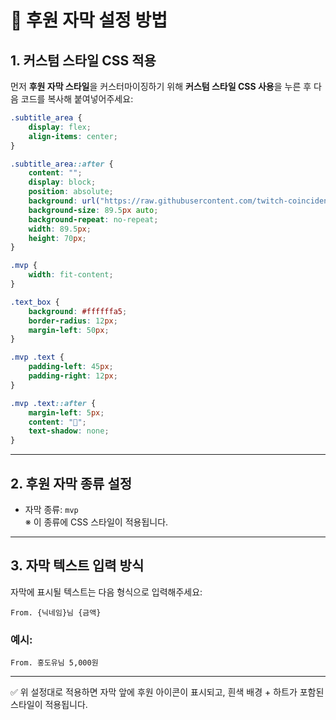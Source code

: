 # 💸 후원 자막 설정 방법

## 1. 커스텀 스타일 CSS 적용

먼저 **후원 자막 스타일**을 커스터마이징하기 위해 **커스텀 스타일 CSS 사용**을 누른 후 다음 코드를 복사해 붙여넣어주세요:

```css
.subtitle_area {
	display: flex;
	align-items: center;
}

.subtitle_area::after {
	content: "";
	display: block;
	position: absolute;
	background: url("https://raw.githubusercontent.com/twitch-coincidence/hongdoyu/refs/heads/main/2025/July/img/donation_icon.webp");
	background-size: 89.5px auto;
	background-repeat: no-repeat;
	width: 89.5px;
	height: 70px;
}

.mvp {
	width: fit-content;
}

.text_box {
	background: #ffffffa5;
	border-radius: 12px;
	margin-left: 50px;
}

.mvp .text {
	padding-left: 45px;
	padding-right: 12px;
}

.mvp .text::after {
	margin-left: 5px;
	content: "🤍";
	text-shadow: none;
}
```

---

## 2. 후원 자막 종류 설정

- 자막 종류: `mvp`  
※ 이 종류에 CSS 스타일이 적용됩니다.

---

## 3. 자막 텍스트 입력 방식

자막에 표시될 텍스트는 다음 형식으로 입력해주세요:

```
From. {닉네임}님 {금액}
```

### 예시:
```
From. 홍도유님 5,000원
```

---

✅ 위 설정대로 적용하면 자막 앞에 후원 아이콘이 표시되고, 흰색 배경 + 하트가 포함된 스타일이 적용됩니다.
